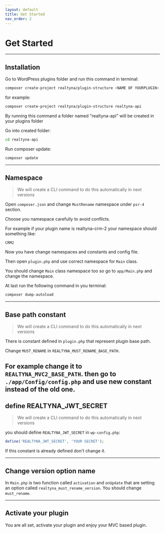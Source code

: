 ```yaml
---
layout: default
title: Get Started
nav_order: 2
---
```

# Get Started 

---

## Installation

Go to WordPress plugins folder and run this command in terminal:
```bash
composer create-project realtyna/plugin-structure <NAME OF YOURPLUGIN>
```

for example:
```bash
composer create-project realtyna/plugin-structure realtyna-api
```

By running this command a folder named "realtyna-api" will be created in your plugins folder

Go into created folder:

```bash
cd realtyna-api
```

Run composer update:

```bash
composer update
```
---
## Namespace
>We will create a CLI command to do this automatically in next versions

Open ```composer.json``` and change ```MustRename``` namespace under ```psr-4``` section.

Choose you namespace carefully to avoid conflicts.

For example if your plugin name is realtyna-crm-2 your namespace should something like: 

```CRM2```

Now you have change namespaces and constants and config file.

Then open ```plugin.php``` and use correct namespace for ```Main``` class.

You should change ```Main``` class namespace too so go to ```app/Main.php``` and change the namespace.

At last run the following command in you terminal:
```bash
composer dump-autoload
```
---
## Base path constant
>We will create a CLI command to do this automatically in next versions

There is constant defined in ```plugin.php``` that represent plugin base path.

Change ```MUST_RENAME``` in ```REALTYNA_MUST_RENAME_BASE_PATH```.

For example change it to ```REALTYNA_MVC2_BASE_PATH```.
 then go to ```./app/Config/config.php``` and use new constant instead of the old one.
---
## define REALTYNA_JWT_SECRET
>We will create a CLI command to do this automatically in next versions

you should define ```REALTYNA_JWT_SECRET``` in ```wp-config.php```:
```php
define('REALTYNA_JWT_SECRET', 'YOUR SECRET');
```
If this constant is already defined don't change it.

---
## Change version option name
In ```Main.php``` is two function called ```activation``` and ```onUpdate``` that are setting an option
called ```realtyna_must_rename_version```. You should change ```must_rename```.

---
## Activate your plugin
You are all set, activate your plugin and enjoy your MVC based plugin.